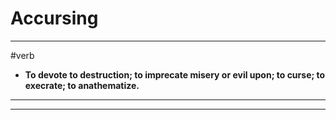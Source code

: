 # Accursing
---
#verb
- **To devote to destruction; to imprecate misery or evil upon; to curse; to execrate; to anathematize.**
---
---
